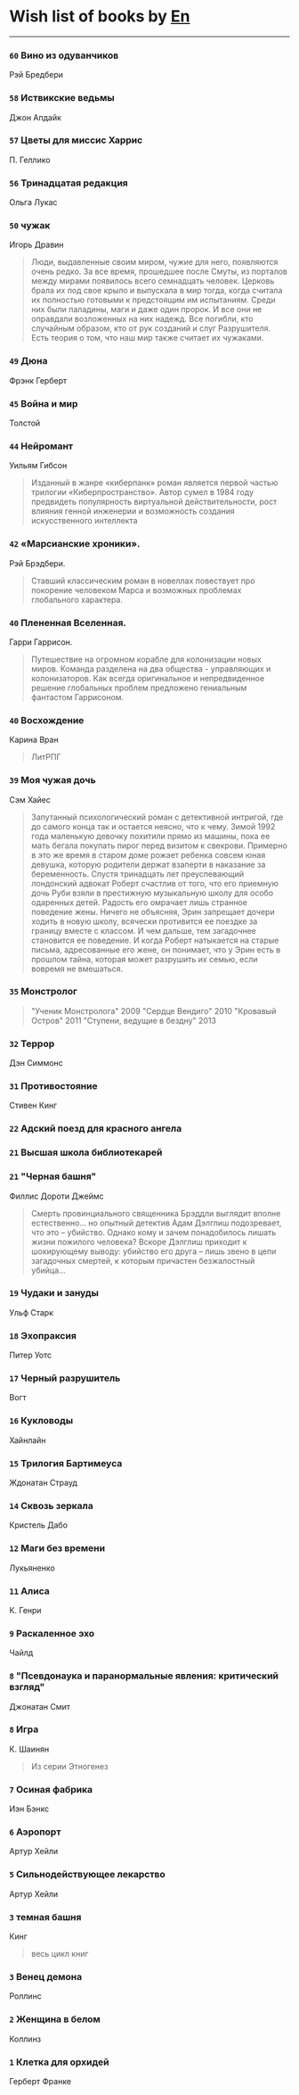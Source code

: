 # Wish list of books by [En](http://vk.com/id333646551)
---

### `60` Вино из одуванчиков
Рэй Бредбери

### `58` Иствикские ведьмы
Джон Апдайк

### `57` Цветы для миссис Харрис
П. Геллико

### `56` Тринадцатая редакция
Ольга Лукас

### `50` чужак
Игорь Дравин
> Люди, выдавленные своим миром, чужие для него, появляются очень редко. 
> За все время, прошедшее после Смуты, из порталов между мирами появилось всего семнадцать человек. 
> Церковь брала их под свое крыло и выпускала в мир тогда, когда считала их полностью готовыми к предстоящим им испытаниям. 
> Среди них были паладины, маги и даже один пророк. 
> И все они не оправдали возложенных на них надежд. 
> Все погибли, кто случайным образом, кто от рук созданий и слуг Разрушителя. 
> Есть теория о том, что наш мир также считает их чужаками.

### `49` Дюна
Фрэнк Герберт

### `45` Война и мир
Толстой

### `44` Нейромант
Уильям Гибсон
> Изданный в жанре «киберпанк» роман является первой частью трилогии «Киберпространство». Автор сумел в 1984 году предвидеть популярность виртуальной действительности, рост влияния генной инженерии и возможность создания искусственного интеллекта

### `42` «Марсианские хроники».
Рэй Брэдбери.
> Ставший классическим роман в новеллах повествует про покорение человеком Марса и возможных проблемах глобального характера.

### `40` Плененная Вселенная.
Гарри Гаррисон.
> Путешествие на огромном корабле для колонизации новых миров. Команда разделена на два общества - управляющих и колонизаторов. Как всегда оригинальное и непредвиденное решение глобальных проблем предложено гениальным фантастом Гаррисоном.

### `40` Восхождение
Карина Вран
> ЛитРПГ

### `39` Моя чужая дочь
Сэм Хайес
> Запутанный психологический роман с детективной интригой, где до самого конца так и остается неясно, что к чему. Зимой 1992 года маленькую девочку похитили прямо из машины, пока ее мать бегала покупать пирог перед визитом к свекрови. Примерно в это же время в старом доме рожает ребенка совсем юная девушка, которую родители держат взаперти в наказание за беременность. Спустя тринадцать лет преуспевающий лондонский адвокат Роберт счастлив от того, что его приемную дочь Руби взяли в престижную музыкальную школу для особо одаренных детей. Радость его омрачает лишь странное поведение жены. Ничего не объясняя, Эрин запрещает дочери ходить в новую школу, всячески противится ее поездке за границу вместе с классом. И чем дальше, тем загадочнее становится ее поведение. И когда Роберт натыкается на старые письма, адресованные его жене, он понимает, что у Эрин есть в прошлом тайна, которая может разрушить их семью, если вовремя не вмешаться.

### `35` Монстролог
> "Ученик Монстролога" 2009 
> "Сердце Вендиго" 2010 
> "Кровавый Остров" 2011 
> "Ступени, ведущие в бездну" 2013

### `32` Террор
Дэн Симмонс

### `31` Противостояние
Стивен Кинг

### `22` Адский поезд для красного ангела

### `21` Высшая школа библиотекарей

### `21` "Черная башня"
Филлис Дороти Джеймс
> Смерть провинциального священника Брэддли выглядит вполне естественно… но опытный детектив Адам Дэлглиш подозревает, что это – убийство. Однако кому и зачем понадобилось лишать жизни пожилого человека? 
> Вскоре Дэлглиш приходит к шокирующему выводу: убийство его друга – лишь звено в цепи загадочных смертей, к которым причастен безжалостный убийца…

### `19` Чудаки и зануды
Ульф Старк

### `18` Эхопраксия
Питер Уотс

### `17` Черный разрушитель
Вогт

### `16` Кукловоды
Хайнлайн

### `15` Трилогия Бартимеуса
Ждонатан Страуд

### `14` Сквозь зеркала
Кристель Дабо

### `12` Маги без времени
Лукьяненко

### `11` Алиса
К. Генри

### `9` Раскаленное эхо
Чайлд

### `8` "Псевдонаука и паранормальные явления: критический взгляд"
Джонатан Смит

### `8` Игра
К. Шаинян
> Из серии Этногенез

### `7` Осиная фабрика
Иэн Бэнкс

### `6` Аэропорт
Артур Хейли

### `5` Сильнодействующее лекарство
Артур Хейли

### `3` темная башня
Кинг
> весь цикл книг

### `3` Венец демона
Роллинс

### `2` Женщина в белом
Коллинз

### `1` Клетка для орхидей
Герберт Франке

